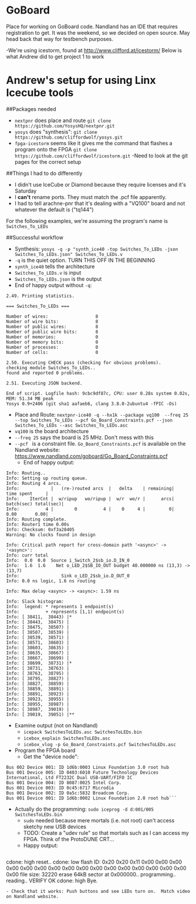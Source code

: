 # GoBoard
Place for working on GoBoard code.  Nandland has an IDE that requires registration to get.  It was the weekend, so we decided on open source.  May head back that way for testbench purposes.

-We're using icestorm, found at http://www.clifford.at/icestorm/  Below is what Andrew did to get project 1 to work

# Andrew's setup for using Linx Icecube tools

##Packages needed
- `nextpnr` does place and route `git clone https://github.com/YosysHQ/nextpnr.git`
- `yosys` does "synthesis": `git clone https://github.com/cliffordwolf/yosys.git`
- `fpga-icestorm` seems like it gives me the command that flashes a program onto the FPGA `git clone https://github.com/cliffordwolf/icestorm.git`
-Need to look at the git pages for the correct setup

##Things I had to do differently
- I didn't use IceCube or Diamond because they require licenses and it's Saturday
- I **can't** rename ports.  They must match the .pcf file apparently.
- I had to tell arachne-pnr that it's dealing with a "VQ100" board and not whatever the default is ("tq144")

For the following examples, we're assuming the program's name is `Switches_To_LEDs`

##Successful workflow
- Synthesis: `yosys -q -p "synth_ice40 -top Switches_To_LEDs -json Switches_To_LEDs.json" Switches_To_LEDs.v`
- `-q` is the quiet option.  TURN THIS OFF IN THE BEGINNING
- `synth_ice40` tells the architecture
- `Switches_To_LEDs.v` is input
- `Switches_To_LEDs.json` is the output
- End of happy output without `-q`:
```
2.49. Printing statistics.

=== Switches_To_LEDs ===

Number of wires:                  8
Number of wire bits:              8
Number of public wires:           8
Number of public wire bits:       8
Number of memories:               0
Number of memory bits:            0
Number of processes:              0
Number of cells:                  0

2.50. Executing CHECK pass (checking for obvious problems).
checking module Switches_To_LEDs..
found and reported 0 problems.

2.51. Executing JSON backend.

End of script. Logfile hash: 9cbc9df87c, CPU: user 0.28s system 0.02s, MEM: 51.34 MB peak
Yosys 0.9+2406 (git sha1 aafaeb6, clang 3.8.0-2ubuntu4 -fPIC -Os)
```
- Place and Route: `nextpnr-ice40 -q --hx1k --package vq100  --freq 25 --top Switches_To_LEDs --pcf Go_Board_Constraints.pcf --json Switches_To_LEDs --asc Switches_To_LEDs.asc`
- `vq100` is the board architecture
- `--freq 25` says the board is 25 MHz.  Don't mess with this
- `--pcf ` is a constraint file.  `Go_Board_Constraints.pcf` is available on the Nandland website: https://www.nandland.com/goboard/Go_Board_Constraints.pcf
  - End of happy output: 
```
Info: Routing..
Info: Setting up routing queue.
Info: Routing 4 arcs.
Info:            |   (re-)routed arcs  |   delta    | remaining|       time spent     |
Info:    IterCnt |  w/ripup   wo/ripup |  w/r  wo/r |      arcs| batch(sec) total(sec)|
Info:          4 |        0          4 |    0     4 |         0|       0.00       0.00|
Info: Routing complete.
Info: Router1 time 0.00s
Info: Checksum: 0xf3a28405
Warning: No clocks found in design

Info: Critical path report for cross-domain path '<async>' -> '<async>':
Info: curr total
Info:  0.0  0.0  Source i_Switch_2$sb_io.D_IN_0
Info:  1.6  1.6    Net o_LED_2$SB_IO_OUT budget 40.000000 ns (13,3) -> (13,7)
Info:                Sink o_LED_2$sb_io.D_OUT_0
Info: 0.0 ns logic, 1.6 ns routing

Info: Max delay <async> -> <async>: 1.59 ns

Info: Slack histogram:
Info:  legend: * represents 1 endpoint(s)
Info:          + represents [1,1) endpoint(s)
Info: [ 38411,  38443) |* 
Info: [ 38443,  38475) | 
Info: [ 38475,  38507) | 
Info: [ 38507,  38539) | 
Info: [ 38539,  38571) | 
Info: [ 38571,  38603) | 
Info: [ 38603,  38635) | 
Info: [ 38635,  38667) | 
Info: [ 38667,  38699) | 
Info: [ 38699,  38731) |* 
Info: [ 38731,  38763) | 
Info: [ 38763,  38795) | 
Info: [ 38795,  38827) | 
Info: [ 38827,  38859) | 
Info: [ 38859,  38891) | 
Info: [ 38891,  38923) | 
Info: [ 38923,  38955) | 
Info: [ 38955,  38987) | 
Info: [ 38987,  39019) | 
Info: [ 39019,  39051) |** 
```
- Examine output (not on Nandland)
  - `icepack SwitchesToLEDs.asc SwitchesToLEDs.bin`
  - `icebox_explain SwitchesToLEDs.asc`
  - `icebox_vlog -p Go_Board_Constraints.pcf SwitchesToLEDs.asc`
- Program the FPGA board
  - Get the "device node":
```lsusb
Bus 002 Device 001: ID 1d6b:0003 Linux Foundation 3.0 root hub
Bus 001 Device 005: ID 0403:6010 Future Technology Devices International, Ltd FT2232C Dual USB-UART/FIFO IC
Bus 001 Device 004: ID 8087:0025 Intel Corp. 
Bus 001 Device 003: ID 0c45:6717 Microdia 
Bus 001 Device 002: ID 0a5c:5832 Broadcom Corp. 
Bus 001 Device 001: ID 1d6b:0002 Linux Foundation 2.0 root hub```
```
  - Actually do the programming: `sudo iceprog -d d:001/005 SwitchesToLEDs.bin`
    - `sudo` needed because mere mortals (i.e. not root) can't access sketchy new USB devices
    - TODO: Create a "udev rule" so that mortals such as I can access my FPGA.  Think of the ProtoDUNE CRT...
    - Happy output:
      ```init..
cdone: high
reset..
cdone: low
flash ID: 0x20 0x20 0x11 0x00 0x00 0x00 0x00 0x00 0x00 0x00 0x00 0x00 0x00 0x00 0x00 0x00 0x00 0x00 0x00 0x00
file size: 32220
erase 64kB sector at 0x000000..
programming..
reading..
VERIFY OK
cdone: high
Bye.
```
- Check that it works: Push buttons and see LEDs turn on.  Match video on Nandland website.
